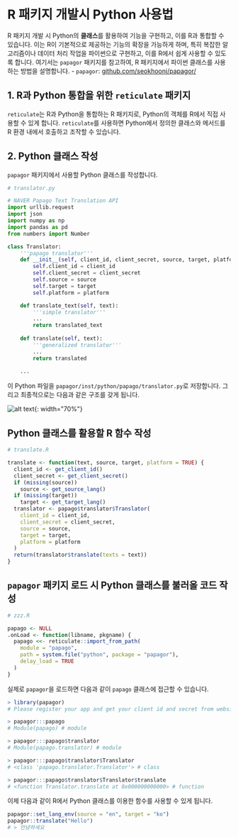 # R 패키지 개발시 Python 사용법

R 패키지 개발 시 Python의 **클래스**를 활용하여 기능을 구현하고, 이를 R과 통합할 수 있습니다. 이는 R이 기본적으로 제공하는 기능의 확장을 가능하게 하며, 특히 복잡한 알고리즘이나 데이터 처리 작업을 파이썬으로 구현하고, 이를 R에서 쉽게 사용할 수 있도록 합니다. 여기서는 `papagor` 패키지를 참고하여, R 패키지에서 파이썬 클래스를 사용하는 방법을 설명합니다.
    -   `papagor`: <a href="https://github.com/seokhoonj/papagor/" target="_blank" rel="noopener noreferrer">github.com/seokhoonj/papagor/</a>
    
## 1. R과 Python 통합을 위한 `reticulate` 패키지

`reticulate`는 R과 Python을 통합하는 R 패키지로, Python의 객체를 R에서 직접 사용할 수 있게 합니다. `reticulate`를 사용하면 Python에서 정의한 클래스와 메서드를 R 환경 내에서 호출하고 조작할 수 있습니다.

## 2. Python 클래스 작성

`papagor` 패키지에서 사용할 Python 클래스를 작성합니다. 

``` python
# translator.py

# NAVER Papago Text Translation API
import urllib.request
import json
import numpy as np
import pandas as pd
from numbers import Number

class Translator:
    '''papago translator'''
    def __init__(self, client_id, client_secret, source, target, platform = False):
        self.client_id = client_id
        self.client_secret = client_secret
        self.source = source
        self.target = target
        self.platform = platform

    def translate_text(self, text):
        '''simple translator'''
        ...
        return translated_text
        
    def translate(self, text):
        '''generalized translator'''
        ...
        return translated
        
    ...
```
이 Python 파일을 `papagor/inst/python/papago/translator.py`로 저장합니다. 그리고 최종적으로는 다음과 같은 구조를 갖게 됩니다.

![alt text](../images/papagor_tree.png){: width="70%"}

## Python 클래스를 활용할 R 함수 작성

``` r
# translate.R

translate <- function(text, source, target, platform = TRUE) {
  client_id <- get_client_id()
  client_secret <- get_client_secret()
  if (missing(source))
    source <- get_source_lang()
  if (missing(target))
    target <- get_target_lang()
  translator <- papago$translator$Translator(
    client_id = client_id,
    client_secret = client_secret,
    source = source,
    target = target,
    platform = platform
  )
  return(translator$translate(texts = text))
}
```

## `papagor` 패키지 로드 시 Python 클래스를 불러올 코드 작성

``` r
# zzz.R

papago <- NULL
.onLoad <- function(libname, pkgname) {
  papago <<- reticulate::import_from_path(
    module = "papago",
    path = system.file("python", package = "papagor"),
    delay_load = TRUE
  )
}
```

실제로 `papagor`을 로드하면 다음과 같이 `papago` 클래스에 접근할 수 있습니다.

``` r
> library(papagor)
# Please register your app and get your client id and secret from website 'https://developers.naver.com/apps/#/register'.

> papagor:::papago
# Module(papago) # module

> papagor:::papago$translator
# Module(papago.translator) # module

> papagor:::papago$translator$Translator
# <class 'papago.translator.Translator'> # class

> papagor:::papago$translator$Translator$translate
# <function Translator.translate at 0x000000000000> # function
```

이제 다음과 같이 R에서 Python 클래스를 이용한 함수를 사용할 수 있게 됩니다.

``` r
papagor::set_lang_env(source = "en", target = "ko")
papagor::translate("Hello")
# > 안녕하세요
```
